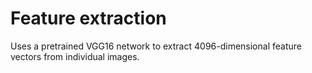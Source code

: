 # Feature extraction

Uses a pretrained VGG16 network to extract 4096-dimensional feature vectors from individual images.
